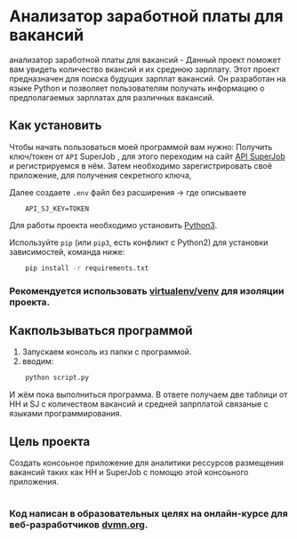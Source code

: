 # Анализатор заработной платы для вакансий

анализатор заработной платы для вакансий - Данный проект поможет вам увидеть количество вкансий и их среднюю зарплату.
Этот проект предназначен для поиска будущих зарплат вакансий. Он разработан на языке Python и позволяет пользователям получать информацию о предполагаемых зарплатах для различных вакансий.

## __Как установить__

Чтобы начать пользоваться моей программой вам нужно:
Получить ключ/токен от `API` SuperJob , для этого переходим на сайт [API SuperJob](https://api.superjob.ru/) и регистрируемся в нём. 
Затем необходимо зарегистрировать своё приложение, для получения секретного ключа, 


Далее создаете `.env` файл без расширения →  где описываете 
```
    API_SJ_KEY=TOKEN
```

Для работы проекта необходимо установить [Python3](https://bit.ly/3O1rWkW).

Используйте `pip` (или `pip3`, есть конфликт с Python2) для установки зависимостей, команда ниже:
```bash
    pip install -r requirements.txt
```
### Рекомендуется использовать [virtualenv/venv](https://bit.ly/3XUudTL) для изоляции проекта.

## Какпользываться программой
1. Запускаем консоль из папки с программой.
2. вводим:
 ```bash
     python script.py
 ``` 
   И жём пока выполниться программа.
   В ответе получаем две таблици от HH и SJ с количеством вакансий и средней запрплатой связаные с языками программирования.

## Цель проекта
Создать консоьное приложение для аналитики рессурсов размещения вакансий таких как HH и SuperJob с помощю этой консоьного приложения.

#
### Код написан в образовательных целях на онлайн-курсе для веб-разработчиков [dvmn.org](https://bit.ly/3O12fRN).